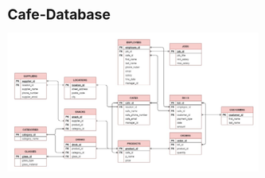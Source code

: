 # Cafe-Database

<img src="https://github.com/PaulaB03/Cafe-Database/blob/master/database_visualisation.jpg">
